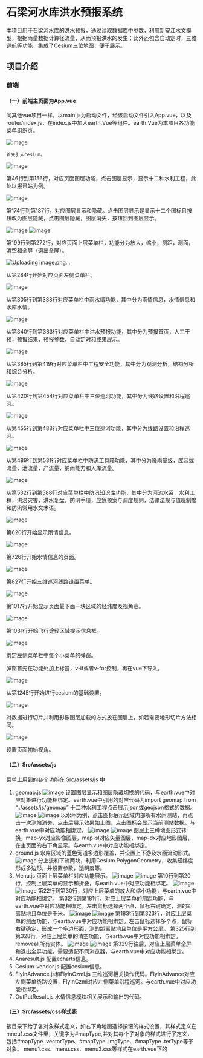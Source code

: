 # 石梁河水库洪水预报系统
本项目用于石梁河水库的洪水预报，通过读取数据库中参数，利用新安江水文模型，根据雨量数据计算径流量，从而预报洪水的发生；此外还包含自动定时，三维巡航等功能，集成了Cesium三位地图，便于展示。

## 项目介绍
### 前端
#### （一）前端主页面为App.vue
   同其他vue项目一样，以main.js为启动文件，经该启动文件引入App.vue，以及router/index.js，在index.js中加入earth.Vue等组件。earth.Vue为本项目各功能菜单组织页。
   
   ![image](https://github.com/rbdxyxk/hhu_flood/assets/97138889/73c3b03c-767a-40fd-9e51-473b7ca7e683)
   
    首先引入cesium。 
    
![image](https://github.com/rbdxyxk/hhu_flood/assets/97138889/d2b29eab-ab97-448a-a987-09363bec40d6)

第46行到第156行，对应页面图层功能，点击图层显示，显示十二种水利工程，此处以报讯站为例。

![image](https://github.com/rbdxyxk/hhu_flood/assets/97138889/a7435153-0873-4373-a75f-9ed2581b013b)

第174行到第187行，对应图层显示和隐藏。点击图层显示是显示十二个图标且按钮改为图层隐藏，点击图层隐藏，图层消失，按钮回到图层显示。

![image](https://github.com/rbdxyxk/hhu_flood/assets/97138889/af2d5da4-c621-45e5-9273-7925a34a24d9)
![image](https://github.com/rbdxyxk/hhu_flood/assets/97138889/fa963bc4-16d8-4f0b-aeae-4be0c4530f8a)

第199行到第272行，对应页面上层菜单栏，功能分为放大，缩小，测距，测面，清空和全屏（退出全屏）。

![Uploading image.png…]()

从第284行开始对应页面左侧菜单栏。

 ![image](https://github.com/rbdxyxk/hhu_flood/assets/97138889/34d780eb-c658-46a1-a2be-9d52d2c7b50c)
 
从第305行到第338行对应菜单栏中雨水情功能，其中分为雨情信息，水情信息和水库水情。

![image](https://github.com/rbdxyxk/hhu_flood/assets/97138889/5cd29318-a071-4638-9bd7-87cc01c9241a)

从第340行到第383行对应菜单栏中洪水预报功能，其中分为预报首页，人工干预，预报结果，预报参数，自动定时和成果展示。

![image](https://github.com/rbdxyxk/hhu_flood/assets/97138889/19daf6f0-2579-4b83-ad8e-4a0d7255c84e)

从第385行到第419行对应菜单栏中工程安全功能，其中分为观测分析，结构分析和综合分析。

![image](https://github.com/rbdxyxk/hhu_flood/assets/97138889/1442bbe3-3b0d-45ef-ba2d-4445b1552856)

从第420行到第454行对应菜单栏中三位巡河功能，其中分为线路设置和沿程巡河。

 ![image](https://github.com/rbdxyxk/hhu_flood/assets/97138889/85e556dd-b51a-4ff1-b2a5-dcbbe859277f)
 
从第455行到第488行对应菜单栏中三位巡河功能，其中分为线路设置和沿程巡河。

![image](https://github.com/rbdxyxk/hhu_flood/assets/97138889/4223adaa-58a9-452c-9e8b-25f434e4b75c)

从第489行到第531行对应菜单栏中防汛工具箱功能，其中分为降雨量级，库容或流量，泄流量，产流量，纳雨能力和入库流量。

![image](https://github.com/rbdxyxk/hhu_flood/assets/97138889/c53ef218-cbb8-4c4f-ac73-7e94fc7af7b6)

从第532行到第588行对应菜单栏中防汛知识库功能，其中分为河流水系，水利工程，洪涝灾害，洪水复盘，防汛手册，应急预案与调度规则，法律法规与值班制度和防汛常用水文术语。

![image](https://github.com/rbdxyxk/hhu_flood/assets/97138889/87f75e3d-4448-4347-a42c-a288706ed010)

第620行开始显示雨情信息。

![image](https://github.com/rbdxyxk/hhu_flood/assets/97138889/b77cf14c-b9b4-4147-83ff-a545952a6644)

第726行开始水情信息的页面。

![image](https://github.com/rbdxyxk/hhu_flood/assets/97138889/08065708-94af-40ee-a2f1-f2f0bbe182ff)

第827行开始三维巡河线路设置菜单。

![image](https://github.com/rbdxyxk/hhu_flood/assets/97138889/9590eaed-e8e6-437b-b6bd-8035b54b92ac)

第1017行开始显示页面最下面一块区域的经纬度及视角高。

![image](https://github.com/rbdxyxk/hhu_flood/assets/97138889/137ad3c8-6fbf-4a97-9a7c-eaf5de59b04a)

第1031行开始飞行途径区域提示信息框。

![image](https://github.com/rbdxyxk/hhu_flood/assets/97138889/a49d6547-9290-46e0-ac3a-505bc433d3fc)

绑定左侧菜单栏中每个小菜单的弹窗。

弹窗首先在功能处加上标签，v-if或者v-for控制，再在vue下导入。

![image](https://github.com/rbdxyxk/hhu_flood/assets/97138889/b3757666-1f40-45cd-a3a4-92d233da5f77)

从第1245行开始进行cesium的基础设置。

![image](https://github.com/rbdxyxk/hhu_flood/assets/97138889/69738b12-152f-477d-aa32-164ab2edac9e)

对数据进行切片并利用影像图层加载的方式放在图层上，如若需要地形切片方法相同。

![image](https://github.com/rbdxyxk/hhu_flood/assets/97138889/7ce8e451-2da9-4972-a057-b4fc5568dce9)

设置页面初始视角。
#### （二）Src/assets/js
菜单上用到的各个功能在 Src/assets/js 中
1.	geomap.js
 ![image](https://github.com/rbdxyxk/hhu_flood/assets/97138889/47bb539f-9473-40dd-9411-7cf651fa608f)
设置图层显示和图层隐藏切换的代码，与earth.vue中对应对象进行功能相绑定。earth.vue中引用的对应代码为import geomap from “../assets/js/geomap”
十二种水利工程点击展示json或geojson格式的数据。
![image](https://github.com/rbdxyxk/hhu_flood/assets/97138889/1e9803af-08e4-4238-9b74-3de1c794f9d9)
![image](https://github.com/rbdxyxk/hhu_flood/assets/97138889/8e13babc-439b-4eb6-876a-b016540fdb26)
 以水闸为例，点击图标展示区域内部所有水闸测站，再点击一次测站消失，点击后展示效果如上图，点击图标会显示当前测站数据。与earth.vue中对应功能相绑定。
![image](https://github.com/rbdxyxk/hhu_flood/assets/97138889/22d78221-a0e8-48ac-b72d-04f9f0c3735b)
![image](https://github.com/rbdxyxk/hhu_flood/assets/97138889/1d0f2258-0ae8-4ff3-951a-cb6ab33631d6) 
图层上三种地图形式转换，map-yx对应影像图层，map-sl对应矢量图层，map-dx对应地形图层，在主页面的右下角显示。与earth.vue中对应功能相绑定。
2.	ground.js
水库区域的蓝色河道多边形覆盖，并设置上下游及水面流动形式。
![image](https://github.com/rbdxyxk/hhu_flood/assets/97138889/cdd13b06-4cf7-4024-8b11-d7fa85259a8e)
分上流和下流两块，利用Cesium.PolygonGeometry，收集经纬度形成多边形，并设置参数，透明度等。
3.	Menu.js
页面上层菜单栏对应功能展示。
![image](https://github.com/rbdxyxk/hhu_flood/assets/97138889/e14e1c7f-7c9c-47d6-bd91-ae516e803e6e)
![image](https://github.com/rbdxyxk/hhu_flood/assets/97138889/e12d9307-441a-43a7-9f05-3ebf626a5f79)
第10行到第20行，控制上层菜单的显示和折叠，与earth.vue中对应功能相绑定。
![image](https://github.com/rbdxyxk/hhu_flood/assets/97138889/b2e3509f-2bbf-4c09-9f63-8fdbee253b6f)
![image](https://github.com/rbdxyxk/hhu_flood/assets/97138889/353e0a37-b1d1-4b8f-987a-a6e95f378138)
第22行到第30行，对应上层菜单的放大和缩小功能，与earth.vue中对应功能相绑定。
第32行到第181行，对应上层菜单的测距功能，与earth.vue中对应功能相绑定。左击鼠标选择两个点，鼠标右键确定，测的距离贴地且单位是千米。
![image](https://github.com/rbdxyxk/hhu_flood/assets/97138889/1def5883-02b5-44ec-9be2-173e44abf0b7)
![image](https://github.com/rbdxyxk/hhu_flood/assets/97138889/d9a77676-e801-43fa-bf66-4ba31b3fd7b0)
第183行到第323行，对应上层菜单的测面功能，与earth.vue中对应功能相绑定。左击鼠标选择多个点，鼠标右键确定，形成一个多边形面，测的距离贴地且单位是平方公里。
第325行到第328行，对应上层菜单的清空功能，与earth.vue中对应功能相绑定。removeall所有实体。
![image](https://github.com/rbdxyxk/hhu_flood/assets/97138889/01ca076d-1fc7-4623-90a6-a529dd263372)
![image](https://github.com/rbdxyxk/hhu_flood/assets/97138889/12bbeeb5-db8f-4623-87d7-280033720599)
第329行往后，对应上层菜单全屏和退出全屏功能，需要适配不同浏览器，与earth.vue中对应功能相绑定。
4.	Anaresult.js
配置echarts信息。
5.	Cesium-vendor.js
配置cesium信息。
6.	FlyInAdvance.js和FlyInCzml.js
三维巡河相关操作代码。FlyInAdvance对应左侧菜单线路设置，FlyInCzml对应左侧菜单沿程巡河。与earth.vue中对应功能相绑定。
7.	OutPutResult.js
水情信息模块相关展示和输出的代码。

#### （三）Src/assets/css样式表
该目录下给了各对象样式定义，如右下角地图选择按钮的样式设置，其样式定义在mneu1.css文件里，关键字为#mapType,并对其每个子对象的样式进行了定义，包括#mapType .vectorType、#mapType .imgType、#mapType .terType等子对象。
menu1.css、menu.css、menu3.css等样式在earth.vue下的<script> import进行了导入，应用earth.vue的各层、各容器、各对象等。
 ![image](https://github.com/rbdxyxk/hhu_flood/assets/97138889/8cb4de94-a15a-44e0-9e6e-89a13f242af8)
图 mapType对应的样式
#### （四）Src/components
1.	FLoodPreventionKit/echarts/riverinfoechart
echart图表代码，可自行编写echart结构。
2.	FLoodPreventionKit/RainDataShow.vue
雨量信息图表展示方法。
3.	FLoodPreventionKit/RainStChooser.vue
水库和雨量站关系echart展示选择方法，对应在雨水情表单中。
4.	waterInfoTable/RiverInfoTable.vue
    对应以雨水情界面为例，显示在弹窗的右侧，可以展示图表数据或折线数据。
5.	waterInfoTable/RiverInfoTable2.vue
和上页面效果相同，还未修改，显示在弹窗的右侧，拟展示文字格式。
6.	chooser.vue
![image](https://github.com/rbdxyxk/hhu_flood/assets/97138889/3c31a181-f7c2-4199-a5aa-49c51fc8a6c0)
以溃坝分析举例，提供提交和新增项目的选择。
7.	emergencyplan.vue
![image](https://github.com/rbdxyxk/hhu_flood/assets/97138889/df9472ae-de8b-40f9-b383-a32d9c5489af)
对应防汛知识库中的应急预案与调度规则。
![image](https://github.com/rbdxyxk/hhu_flood/assets/97138889/39e4f662-67af-4801-8825-f4569ee7a19a)
通过closechooser 来和earth.vue中的页面绑定。绑定为如下顺序：
![image](https://github.com/rbdxyxk/hhu_flood/assets/97138889/b12ed139-ce40-4162-a4fc-c56c1f8660d9)
先在earth中为指定区域绑定页面，设置为true。
![image](https://github.com/rbdxyxk/hhu_flood/assets/97138889/b6150c79-15b5-48cb-8cb8-aacac7c0dc2e)
设置绑定的参数，点击控制显隐。
![image](https://github.com/rbdxyxk/hhu_flood/assets/97138889/62293b0c-6208-4232-8fcd-4b424a4f228d)
导入。
![image](https://github.com/rbdxyxk/hhu_flood/assets/97138889/4ff10069-6d9f-4582-8c17-41a77c7324ca)
设置完毕。
 ![image](https://github.com/rbdxyxk/hhu_flood/assets/97138889/59114f75-f629-416b-b54a-673f0cdebca5)
页面上的关闭以及放大缩小等控制操作。
8.	floodfang.vue
   ![image](https://github.com/rbdxyxk/hhu_flood/assets/97138889/622eb7d6-c49e-4024-8461-ff4d1e6d8d38)
对应防汛知识库中的防汛手册。页面上操作与其他防汛知识库页面相同，以7为例。
9.	floodfu.vue
![image](https://github.com/rbdxyxk/hhu_flood/assets/97138889/0d9ea848-3480-4171-8d85-c2b4d68fd41b)
对应防汛知识库中的洪水复盘。页面上操作与其他防汛知识库页面相同，以7为例。
10.	Floods.vue
![image](https://github.com/rbdxyxk/hhu_flood/assets/97138889/4504eb2f-bf1a-462d-bcf9-e89933a75f49)
对应防汛知识库中的洪涝灾害。页面上操作与其他防汛知识库页面相同，以7为例。
11.	Hydterms.vue
![image](https://github.com/rbdxyxk/hhu_flood/assets/97138889/233458f7-31e3-4000-b551-4b3933b6449e)
对应防汛知识库中的防汛常用水文术语。页面上操作与其他防汛知识库页面相同，以7为例。
12.	Laws.vue
![image](https://github.com/rbdxyxk/hhu_flood/assets/97138889/007b200e-71e8-4741-931f-3117acf97e22)
对应防汛知识库中的法律法规与值班制度。页面上操作与其他防汛知识库页面相同，以7为例。
13.	rainwater.vue
![image](https://github.com/rbdxyxk/hhu_flood/assets/97138889/ac74b922-d9de-48d7-8507-4c0151616381)
对应防汛知识库中的河流水系。页面上操作与其他防汛知识库页面相同，以7为例。
14.	waterku.vue
![image](https://github.com/rbdxyxk/hhu_flood/assets/97138889/dbb39595-d5e2-4ff1-b539-964003308a0f)
对应防汛知识库中的水利工程。页面上操作与其他防汛知识库页面相同，以7为例。
15.	parameters.vue
![image](https://github.com/rbdxyxk/hhu_flood/assets/97138889/1be0d77f-8ee8-40a9-a0d0-13bf3790c963)
控制溃坝分析里面的四个小窗口，绑定好Controlparameters.vue，Formatparameters.vue，Processparameters.vue，Timeparameters.vue四个页面。
![image](https://github.com/rbdxyxk/hhu_flood/assets/97138889/d71d3ee9-e849-4089-aee5-e5ed942edd7c)
16.	Controlparameters.vue
 ![image](https://github.com/rbdxyxk/hhu_flood/assets/97138889/3ff14ffd-ffa1-46ca-ae1e-c29a9467af1b)
对应溃坝分析里控制参数窗口，其中各个数值。
17.	Formatparameters.vue
 ![image](https://github.com/rbdxyxk/hhu_flood/assets/97138889/2210e3a6-6ae9-41eb-821a-96c262758ea1)
对应溃坝分析里公式及数据格式参数窗口，其中各个数值。
18.	Processparameters.vue
![image](https://github.com/rbdxyxk/hhu_flood/assets/97138889/75db5d5e-30a2-4b8f-a269-166d485d6ce4)
对应溃坝分析里过程线参数窗口，其中各个数值。
19.	Timeparameters.vue 
对应溃坝分析里时间及阈值参数窗口，其中各个数值。
![image](https://github.com/rbdxyxk/hhu_flood/assets/97138889/9ef63bdc-c1ee-4829-b8f5-bcc3b476e017)
20.	RainInfo.vue
![image](https://github.com/rbdxyxk/hhu_flood/assets/97138889/4b68c7ca-7954-4714-8e5c-17bdb0988553)
![image](https://github.com/rbdxyxk/hhu_flood/assets/97138889/68e4ce32-0c32-4780-b7c1-f393b9a9c0fd)
在earth.vue上绑定好，对应左侧菜单雨水情中的雨情信息。
选择雨情测站有对应的水库测站。选择起始时间和终止时间，点击查询可以看到图。下面划分了一个区域用echart表示雨量和库上水位及库下水位。可以单独点击雨量和库上水位及库下水位控制数据显隐，展示方式为折线和柱状图。可以导出也可以关闭页面。右上角按钮也可以全屏或者关闭页面。
![image](https://github.com/rbdxyxk/hhu_flood/assets/97138889/d8d5a53b-c73a-4248-96f8-7ea6fe301a5a)
控制页面窗口的移动，按住左键可拖动窗口，松开后无法拖动。
21.	RiverInfo.vue
![image](https://github.com/rbdxyxk/hhu_flood/assets/97138889/30ed01d6-36fc-4c0d-81d2-d150ffe5cbe4)
选择测站，选择起始时间和终止时间，点击查询可以看到图。下面划分了一个区域用echart表示测试站的数据，有流量和水位的对应信息。可以单独点击流量或者水位控制数据显隐，展示方式为折线和柱状图。可以导出也可以关闭页面。右上角按钮也可以全屏或者关闭页面。其余功能与20相似。
22.	RsvrInfo.vue
![image](https://github.com/rbdxyxk/hhu_flood/assets/97138889/8ca3ccd2-ac3e-4fb2-8cdd-ef8d06d09708)
选择测站，选择起始时间和终止时间，点击查询可以看到图。下面划分了一个区域用echart表示测试站的数据，有库上水位，入库流量，蓄水量，库下水位和出库流量的对应信息。可以单独点击库上水位，入库流量，蓄水量，库下水位和出库流量控制数据显隐，展示方式为折线和柱状图。可以导出也可以关闭页面。右上角按钮也可以全屏或者关闭页面。其余功能与20相似。
#### （五）Static
1.	image_tiles
![image](https://github.com/rbdxyxk/hhu_flood/assets/97138889/1096d868-9925-41ee-a1b6-d9940f189258)
利用cesiumlab处理的切片数据。可以看到地形的起伏，配置方式和加载形式见cesium的viewer.scene.imageryLayers.addImageryProvider。
2.	Images
所有图片数据。
3.	sajiawan
处理好的json和geojson数据文件，以及区域案例的shp等格式数据。
   
#### （六）idea开发环境配置说明
![image](https://github.com/rbdxyxk/hhu_flood/assets/97138889/bf72bf8f-9057-40b3-b002-13066811a105)
前端页面需要node.js并使用webpack方式打包；从gitte仓库中下载Floodforecast项目，安装配置
运行的端口、IP，起始页（或启动文件调用过程），见package.json，使用本地主机IP访问语句为host 0.0.0.0；访问端口设置于文件config\index.js
在idea启动方式：在控制台（terminal）执行命令npm run dev

#### （七）系统环境配置
java8,mysql8及以上
使用springboot框架，前端使用vue结合js和css，后端数据端使用mybatis-plus。

### 后端
#### （一）src/main/java/cn.hhu/Bean
bean包就是专门放置属性类的，比如说你在数据库中创建了一个表，那么你可以把这个表的各个字段，分别定义成属性放置在一个类里，并写明setter和getter方法和构造器等。
![image](https://github.com/rbdxyxk/hhu_flood/assets/97138889/7836ea3c-3495-4e63-a150-0a3320dede0b)
Bean下都是需要的实体类，有些类与数据库中一一对应。

#### （二）src/main/java/cn.hhu/config
放置配置信息。
Config文件是通过各种程序使用的通用配置文件。它包含的设置和配置信息以及不同的程序可以以不同的格式存储这些数据。

#### （三）src/main/java/cn.hhu/control
控制层负责接收参数，调用相关业务层，封装数据，把用户提交来的请求通过对URL的匹配，分配个不同的接收器，再进行处理，然后向用户返回结果。
#### 1.CA_PDController
与ca_pdService相呼应，对ca_pd里的数据进行处理。

```java
@Controller
@RequestMapping("/CAPD")

public class CA_PDController {
    @Autowired
    CA_PDService ca_pdService;

    @RequestMapping("getAll")
    @ResponseBody
    public List<CA_PD> getAll(){
       return ca_pdService.getAll();
    }
}
```

getAll对应chooser.vue中，获取所有测站。引入axios，通过get方法获取数据。

```js
 mounted: function () {

        this.axios.get("http://localhost:8083/CAPD/getAll").then(
          response=>{
            // console.log(this.props)

            this.selectData=response.data;
          }
        );
      },
```



 #### 2. ContrlParametersController

```java
@Controller
@RequestMapping("/parameters")
public class ContrlParametersController {

    @Autowired
    ControlParamterService cps;
    @PostMapping("addAll")
    @ResponseBody
    public String addAll(@RequestBody String s) {
        try {
            cps.insertAllParameters(s);
        }catch (Exception e){
            e.printStackTrace();
        }
        return "true";

    }
    @GetMapping("CAPD/{ID}")
    @ResponseBody
    public String selectAllById(@PathVariable("ID") Integer ID){
        return cps.getAllParameterById(ID);
    }
}

```

addAll对应parameters.vue中addall，添加所有测站。

```js
   this.axios.post("http://localhost:8083/parameters/addAll",data).then(
          response=>{
            console.log(response.data);
            this.$emit('changeParameters',false);
          }
        );
```

CAPD/{ID}对应parameters.vue中CAPD+id，根据测站id选择测站。

```js
    this.axios.get("http://localhost:8083/parameters/CAPD/"+ID).then(
          response=>{
            console.log(response.data);
            ///alert()
            this.$refs.ControlParameters.setData(response.data.ControlParameters);
            this.$refs.ProcessParameters.setData(response.data.checked,response.data.cd_pline);
          }
        );
```



#### 3.getDataLineController

实现过程线数据展示。

```JAVA
@RestController
@RequestMapping("line")
public class getDataLineController {
    private static final Log log = LogFactory.getLog(getDataLineController.class);

    @Autowired
    ShowOutputService showOutputService;

    @RequestMapping("data2")
    //获取数据
    public List<Output> getData2(@RequestParam int TimeInterval,
                           @RequestParam String positions,
                           @RequestParam double startX,
                           @RequestParam double startY,
                           @RequestParam double endX,
                           @RequestParam double endY){
        List<Output> outputs = showOutputService.getOutputs(0, TimeInterval, positions, startX, startY, endX, endY,100,18);
        log.warn(outputs);
        return outputs;
    }

    @GetMapping("getMaxInterval")
    public Integer getMaxInterval(){
        return showOutputService.getMaxInterval(0);

    }

    @PostMapping("oneOutput")
    public Output oneOutput(@RequestParam int TimeInterval,
                          @RequestParam String positions,
                          @RequestParam double x,
                          @RequestParam double y){
        return showOutputService.getOutputByLongitudeAndLatitude(TimeInterval,positions, x ,  y);

    }
}
```



### 4.CruiseController



### 5.RainInfoController

```JAVA
@Controller
public class RainInfoController {
    @Autowired
    ST_PPTN_RService st_pptn_rService;
    //获取所有新的测站
    @GetMapping("/pptn/st")
    public List<ST_STINFO_B> getAllNewRainSTNMAndSTCD(){

        return st_pptn_rService.getAllSTCDAndSTNM();
    }
    @GetMapping("/pptn/{tm}/querries")
    @ResponseBody
    public Map getAllRainInfo(@RequestParam("list") String[] list,
                              @PathVariable("tm") @DateTimeFormat(pattern = "yyyy-MM-dd HH:mm:ss") LocalDateTime startDateTime
                                 ){

        return st_pptn_rService.searchAllByStcdAndTm2Map2(list,startDateTime);
    }


}

```

对应FloodPreventionKit下面的Rainstchooser.vue页面中，pptn，获取雨量信息。

```js
//获取所有的雨量数据
getRainData(){
  this.axios.get("http://localhost:8083/pptn/"+moment(this.searchParameter.startDateTime).format('YYYY-MM-DD HH:mm:ss')+"/querries?list="+this.checked_rain_stations).then(
    response=>{
      this.openRainDataShow(response.data);
    }
  )
},
```

### 6.STTestInfoController

```JAVA
@RestController
@RequestMapping("STTest")
public class STTestInfoController {
    @Autowired
    STTestService sts;


    @GetMapping("info/{name}")
    public List<STTest> getByName(@PathVariable String name){
        return sts.getInfosByName(name);
    }
}
```

对应raininfo.vue中的方法，加载数据根据测站名加载指定测站。

```js
 loadData:function(STNM) {
            this.axios.get("http://localhost:8083/STTest/info/"+STNM).then(
              response=>{
                console.log(response.data);
```



### 7.WaterInfoController

```java
@Controller
@RequestMapping("waterInfo")
public class WaterInfoController {
    @Autowired
    STRiverRService STRRS;
    @Autowired
    ST_PPTN_RService st_pptn_rService;
    @Autowired
    ST_RSVR_RService st_rsvr_rService;
    //获取指定测站和时间的河道水情信息
    @ResponseBody
    @GetMapping("river/{STCD}/{startDateTime}/{endDateTime}")
    public List<ST_RIVER_R> getRiverInfo(@PathVariable String STCD,
                                         @PathVariable @DateTimeFormat(pattern = "yyyy-MM-dd HH:mm:ss") LocalDateTime startDateTime,
                                         @PathVariable @DateTimeFormat(pattern = "yyyy-MM-dd HH:mm:ss") LocalDateTime endDateTime){
        return STRRS.getDataByStcdAndDate(STCD,startDateTime,endDateTime);
    }
    //获取雨量站
    @ResponseBody
    @GetMapping("rain/ST")
    public List<ST_STINFO_B> getAllRainSTNMAndSTCD(){
        return st_pptn_rService.getAllSTCDAndSTNM();
    }
    @ResponseBody
    @GetMapping("rain/getRainInfo/{STCD}/{startDateTime}/{endDateTime}")
    public List<ST_PPTN_R> getRainInfo(@PathVariable String STCD,
                                       @PathVariable @DateTimeFormat(pattern = "yyyy-MM-dd HH:mm:ss") LocalDateTime startDateTime,
                                       @PathVariable @DateTimeFormat(pattern = "yyyy-MM-dd HH:mm:ss") LocalDateTime endDateTime){
        return st_pptn_rService.getRainInfo(STCD,startDateTime,endDateTime);
    }
    //获取所有河流测站编码
    @ResponseBody
    @GetMapping("RSVR/ST")
    public List<ST_STINFO_B> getAllRiverSTNMAndSTCD(){
        return st_rsvr_rService.getAllSTCDAndSTNM();
    }

    //水库水情
    @ResponseBody
    @GetMapping("river/ST")
    public List<ST_STINFO_B> getAllRsvrSTNMAndSTCD(){
        return STRRS.getAllSTCDAndSTNM();
    }

    @ResponseBody
    @GetMapping("RSVR/{STCD}/{startDateTime}/{endDateTime}")
    public List<ST_RSVR_R> getRSVRInfo(@PathVariable String STCD,
                                       @PathVariable @DateTimeFormat(pattern = "yyyy-MM-dd HH:mm:ss") LocalDateTime startDateTime,
                                       @PathVariable @DateTimeFormat(pattern = "yyyy-MM-dd HH:mm:ss") LocalDateTime endDateTime){
        return st_rsvr_rService.getRsvrInfo(STCD,startDateTime,endDateTime);
    }

    //获取部分水库水情信息
    @ResponseBody
    @GetMapping("rain/getRainInfo/{STCD}/{STCD1}/{startDateTime}/{endDateTime}")
```

对应raininfo2中的方法，rain/st加载指定雨量测站，rsvr/st加载河流测站。

```js
methods:{
      //加载测站数据
      loadSTInfo:function(){
        this.axios.get("http://localhost:8083/waterInfo/rain/ST").then(
          response=>{
            console.log(response.data);
            this.searchParameter.options=response.data;
          }
        );
        this.axios.get("http://localhost:8083/waterInfo/RSVR/ST").then(
          response=>{
            console.log(response.data);
            this.searchParameter.rsvrOptions=response.data;
          }
        );
      },
```

对应raininfo2中的方法，rain/getRainInfo/{STCD}/{STCD1}/{startDateTime}/{endDateTime}，获取部分水库水情信息，根据测站id选择出指定测站，并设置起始时间和终止时间，加载查询到的测站信息。

```js
 loadData:function() {
        this.axios.get("http://localhost:8083/waterInfo/rain/getRainInfo/"+this.stationId
          +"/"+this.rsvrStationId
          +"/" +moment(this.searchParameter.startDateTime).format('YYYY-MM-DD HH:mm:ss')
          +"/"+moment(this.searchParameter.endDateTime).format('YYYY-MM-DD HH:mm:ss')
        ).then(
          response=>{

            let data = response.data;
            console.log(data)
            let date = [];//时间
            let Z=[];//降雨量
            let RZ=[];//库上水位

            let OTQ=[];//库下水位
```

对应riverinfo中的方法，rain/st加载指定雨量测站

```js
 methods:{
      //加载测站数据
      loadSTInfo:function() {
        this.axios.get("waterInfo/river/ST").then(
          response => {
            console.log(response.data);
            this.searchParameter.options = response.data;
          }
        );
      },
```

对应riverinfo中的方法，river/{STCD}/{startDateTime}/{endDateTime}，根据河流测站id选择出指定测站，并设置起始时间和终止时间，加载查询到的测站信息。

```js
loadData:function() {
        this.axios.get("http://localhost:8083/waterInfo/river/"+this.stationId
          +"/" +moment(this.searchParameter.startDateTime).format('YYYY-MM-DD HH:mm:ss')
          +"/"+moment(this.searchParameter.endDateTime).format('YYYY-MM-DD HH:mm:ss')
        ).then(
          response=>{
            console.log(response.data);
            let data = response.data;
            let date = [];//时间
            let Z=[];//水位
            let Q=[];//流量
```

对应riverinfo中的方法，RSVR/ST，获取所有河流测站编码。

```js
 methods:{
      loadSTInfo:function(){
        this.axios.get("http://localhost:8083/waterInfo/RSVR/ST").then(
          response=>{
            console.log(response.data);
            this.searchParameter.options=response.data;
          }
        );
      },
```

对应riverinfo中的方法，RSVR/{STCD}/{startDateTime}/{endDateTime}，根据河流测站id选择出指定测站，并设置起始时间和终止时间，加载查询到的测站信息。

```js
 loadData:function() {


        this.axios.get("http://localhost:8083/waterInfo/RSVR/"+this.stationId
          +"/" +moment(this.searchParameter.startDateTime).format('YYYY-MM-DD HH:mm:ss')
          +"/"+moment(this.searchParameter.endDateTime).format('YYYY-MM-DD HH:mm:ss')
        ).then(
          response=>{
            console.log(response.data);
            let data = response.data;
            let date = [];//时间
            let RZ=[];//库上水位
            let INQ=[];//入库流量
            let W=[];//蓄水量
            let OTQ=[];//库下水位
            let INQDR=[];//出库流量
```

对应FloodPreventionKit下面的Rainstchooser.vue页面中，rain/st，获取雨量站信息。

```js
 //加载雨量站
      loadRainStations:function(){

        this.axios.get("http://localhost:8083/waterInfo/rain/ST").then(
          response=>{
            console.log(response.data);
            this.rain_stations=response.data;

          }
        );
      },
```

对应FloodPreventionKit下面的Rainstchooser.vue页面中，RSVR/ST，获取所有河流测站编码。

```js
 //加载雨量站
      loadRainStations:function(){

        this.axios.get("http://localhost:8083/waterInfo/RSVR/ST").then(
          response=>{
            console.log(response.data);
            this.stations=response.data;

          }
        );
      },
```

对应FloodPreventionKit下面的Rainstchooser.vue页面中，根据起始时间和终止时间，查询指定时间内的雨量数据。

```js
 //获取所有的雨量数据
      getRainData(){
        this.axios.get("http://localhost:8083/RSVR/"+moment(this.searchParameter.startDateTime).format('YYYY-MM-DD HH:mm:ss')+"/"+moment(this.searchParameter.endDateTime).format('YYYY-MM-DD HH:mm:ss')+"/querries?list="+this.checked_stations).then(
          response=>{
            this.openRsvrDataShow(response.data);
          }
        )
      },
```



```js
  //加载雨量站
      loadRainStations:function(){

        this.axios.get("http://localhost:8083/waterInfo/was/ST").then(
          response=>{
            console.log(response.data);
            this.stations=response.data;

          }
        );
      },
      //获取所有的雨量数据
      getRainData(){
        this.axios.get("http://localhost:8083/was/"+moment(this.searchParameter.startDateTime).format('YYYY-MM-DD HH:mm:ss')+"/"+moment(this.searchParameter.endDateTime).format('YYYY-MM-DD HH:mm:ss')+"/querries?list="+this.checked_stations).then(
          response=>{
            this.openDataShow(response.data);
          }
        )
      },

```

#### （四）src/main/java/cn.hhu/mapper
创建dao接口的实现类，并交给业务逻辑层调用，与mapper.xml相对应。
#### （五）src/main/java/cn.hhu/repository
Repository:最顶层的接口，一个空的接口，统一所有的Repository类型，并且能够让组件扫描的时候能够自动识别。

#### （六）src/main/java/cn.hhu/service
service层负责业务逻辑，通过dao接口来增删改查数据库中多个表的数据，从而完成一个功能。该包放置业务操作类，譬如用户服务类，一般情况将该用户操作类提取一个接口，然后在service包下生成一个impl包，在impl包中才放置用户操作接口的 实现类。
#### （七）src/main/java/cn.hhu/utils
该包中放置常用的一些工具集。
#### （八）src/main/resources/mapper
1.表所对应的实体类的类名+Mapper.xml

2.一个映射文件对应一个实体实体类，对应一张表的操作

3.MyBatis映射文件用于编写SQL，访问以及操作表中的数据

4.MyBatis映射文件存放的位置在src/main/resources/mappers目录下

#### 程序启动
开发过程，前端启动可直接点击执行按钮，后端idea环境下使用nmp run dev



## windows环境下后端配置
### 1.Jdk 安装配置
推荐博客：
https://blog.csdn.net/Saturn_Mentos/article/details/122310056?ops_request_misc=%257B%2522request%255Fid%2522%253A%2522170968341916800182710688%2522%252C%2522scm%2522%253A%252220140713.130102334..%2522%257D&request_id=170968341916800182710688&biz_id=0&utm_medium=distribute.pc_search_result.none-task-blog-2~all~top_positive~default-1-122310056-null-null.142^v99^pc_search_result_base5&utm_term=jdk%E5%AE%89%E8%A3%85&spm=1018.2226.3001.4187
### 2.MySQL 安装
推荐博客:
https://blog.csdn.net/weixin_47406082/article/details/131867849?ops_request_misc=%257B%2522request%255Fid%2522%253A%2522170970449816800226534513%2522%252C%2522scm%2522%253A%252220140713.130102334..%2522%257D&request_id=170970449816800226534513&biz_id=0&utm_medium=distribute.pc_search_result.none-task-blog-2~all~top_positive~default-2-131867849-null-null.142^v99^pc_search_result_base5&utm_term=MySql%E5%AE%89%E8%A3%85%E9%85%8D%E7%BD%AE&spm=1018.2226.3001.4187
### 3.IDEA 获取
推荐博客：
https://blog.csdn.net/beixishuo/article/details/104248231?utm_source=miniapp_weixin
### 4.Maven 安装
推荐博客：
https://blog.csdn.net/m0_63684495/article/details/129046405?ops_request_misc=%257B%2522request%255Fid%2522%253A%2522170970460716800226580038%2522%252C%2522scm%2522%253A%252220140713.130102334..%2522%257D&request_id=170970460716800226580038&biz_id=0&utm_medium=distribute.pc_search_result.none-task-blog-2~all~top_positive~default-1-129046405-null-null.142^v99^pc_search_result_base5&utm_term=Maven%E5%AE%89%E8%A3%85&spm=1018.2226.3001.4187
### 5.使用Springboot 
推荐博客：
https://blog.csdn.net/weixin_42029450/article/details/111905746?ops_request_misc=%257B%2522request%255Fid%2522%253A%2522170970467116800192210767%2522%252C%2522scm%2522%253A%252220140713.130102334..%2522%257D&request_id=170970467116800192210767&biz_id=0&utm_medium=distribute.pc_search_result.none-task-blog-2~all~top_positive~default-1-111905746-null-null.142^v99^pc_search_result_base5&utm_term=Idea%E4%BD%BF%E7%94%A8Springboot&spm=1018.2226.3001.4187

## windows环境下前端配置
### 1.VUE安装以及环境配置
推荐博客:
https://blog.csdn.net/qq_45637260/article/details/121676126?ops_request_misc=&request_id=&biz_id=102&utm_term=%20VUE%E9%A1%B9%E7%9B%AE%E6%90%AD%E5%BB%BA%E5%92%8C%E7%8E%AF%E5%A2%83%E9%85%8D%E7%BD%AE&utm_medium=distribute.pc_search_result.none-task-blog-2~all~sobaiduweb~default-3-121676126.142^v99^pc_search_result_base5&spm=1018.2226.3001.4187

